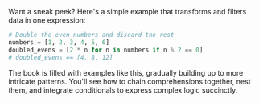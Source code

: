Want a sneak peek?  Here's a simple example that transforms and filters data in one expression:

```python
# Double the even numbers and discard the rest
numbers = [1, 2, 3, 4, 5, 6]
doubled_evens = [2 * n for n in numbers if n % 2 == 0]
# doubled_evens == [4, 8, 12]
```

The book is filled with examples like this, gradually building up to more intricate patterns.  You'll see how to chain comprehensions together, nest them, and integrate conditionals to express complex logic succinctly.